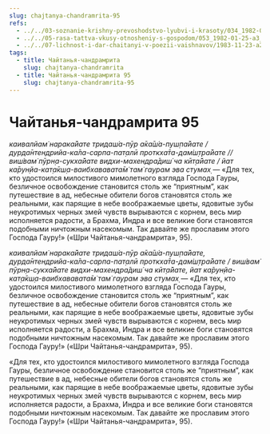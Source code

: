 ```yaml
---
slug: chajtanya-chandramrita-95
refs:
  - ../../03-soznanie-krishny-prevoshodstvo-lyubvi-i-krasoty/034_1982-05-15-a-b1_sridharmj_znamja_bozhestvennoj_ljubvi.md
  - ../../05-rasa-tattva-vkusy-otnosheniy-s-gospodom/053_1982-01-25-a3_sridharmj_shanta-rasa_vo_vrindavane-mp3.md
  - ../../07-lichnost-i-dar-chaitanyi-v-poezii-vaishnavov/1983-11-23-a2-v1-velichie-gaura-lily-obyasnenie-stiha-prabodhanandy-sarasvati.md
tags:
  - title: Чайтанья-чандрамрита
    slug: chajtanya-chandramrita
  - title: Чайтанья-чандрамрита 95
    slug: chajtanya-chandramrita-95
---
```


# Чайтанья-чандрамрита 95

*каивалйам̇ нарака̄йате тридаш́а-пӯр а̄ка̄ш́а-пуш̣па̄йате / дурда̄нтендрийа-ка̄ла-сарпа-пат̣алӣ проткха̄та-дам̇ш̣т̣ра̄йате // виш́вам̇ пӯрн̣а-сукха̄йате видхи-махендра̄диш́ ча кӣт̣а̄йате / йат ка̄рун̣йа-кат̣а̄кш̣а-ваибхававата̄м̇ там̇ гаурам эва стумах̣* — «Для тех, кто удостоился милостивого мимолетного взгляда Господа Гауры, безличное освобождение становится столь же “приятным”, как путешествие в ад, небесные обители богов становятся столь же реальными, как парящие в небе воображаемые цветы, ядовитые зубы неукротимых черных змей чувств вырываются с корнем, весь мир исполняется радости, а Брахма, Индра и все великие боги становятся подобными ничтожным насекомым. Так давайте же прославим этого Господа Гауру!» («Шри Чайтанья-чандрамрита», 95).

*каивалйам̇ нарака̄йате тридаш́а-пӯр а̄ка̄ш́а-пуш̣па̄йате, дурда̄нтендрийа-ка̄ла-сарпа-пат̣алӣ проткха̄та-дам̇ш̣т̣ра̄йате / виш́вам̇ пӯрн̣а-сукха̄йате видхи-махендра̄диш́ ча кӣт̣а̄йате, йат ка̄рун̣йа-кат̣а̄кш̣а-ваибхававата̄м̇ там̇ гаурам эва стумах̣* — «Для тех, кто удостоился милостивого мимолетного взгляда Господа Гауры, безличное освобождение становится столь же “приятным”, как путешествие в ад, небесные обители богов становятся столь же реальными, как парящие в небе воображаемые цветы, ядовитые зубы неукротимых черных змей чувств вырываются с корнем, весь мир исполняется радости, а Брахма, Индра и все великие боги становятся подобными ничтожным насекомым. Так давайте же прославим этого Господа Гауру!» («Шри Чайтанья-чандрамрита», 95).

«Для тех, кто удостоился милостивого мимолетного взгляда Господа Гауры, безличное освобождение становится столь же “приятным”, как путешествие в ад, небесные обители богов становятся столь же реальными, как парящие в небе воображаемые цветы, ядовитые зубы неукротимых черных змей чувств вырываются с корнем, весь мир исполняется радости, а Брахма, Индра и все великие боги становятся подобными ничтожным насекомым. Так давайте же прославим этого Господа Гауру!» («Шри Чайтанья-чандрамрита», 95).


